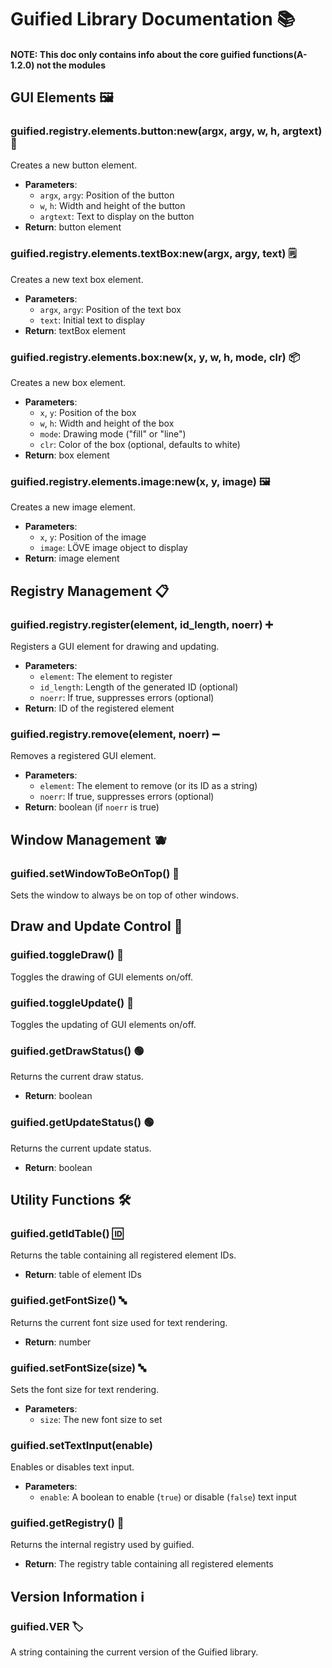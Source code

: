 # Guified Library Documentation 📚
#### NOTE: This doc only contains info about the core guified functions(A-1.2.0) not the modules
## GUI Elements 🖼️

### guified.registry.elements.button\:new(argx, argy, w, h, argtext) 🔘

Creates a new button element.

- **Parameters**:
  - `argx`, `argy`: Position of the button
  - `w`, `h`: Width and height of the button
  - `argtext`: Text to display on the button
- **Return**: button element

### guified.registry.elements.textBox\:new(argx, argy, text) 🗒

Creates a new text box element.

- **Parameters**:
  - `argx`, `argy`: Position of the text box
  - `text`: Initial text to display
- **Return**: textBox element

### guified.registry.elements.box\:new(x, y, w, h, mode, clr) 📦

Creates a new box element.

- **Parameters**:
  - `x`, `y`: Position of the box
  - `w`, `h`: Width and height of the box
  - `mode`: Drawing mode ("fill" or "line")
  - `clr`: Color of the box (optional, defaults to white)
- **Return**: box element

### guified.registry.elements.image\:new(x, y, image) 🖼️

Creates a new image element.

- **Parameters**:
  - `x`, `y`: Position of the image
  - `image`: LÖVE image object to display
- **Return**: image element

## Registry Management 📋

### guified.registry.register(element, id\_length, noerr) ➕

Registers a GUI element for drawing and updating.

- **Parameters**:
  - `element`: The element to register
  - `id_length`: Length of the generated ID (optional)
  - `noerr`: If true, suppresses errors (optional)
- **Return**: ID of the registered element

### guified.registry.remove(element, noerr) ➖

Removes a registered GUI element.

- **Parameters**:
  - `element`: The element to remove (or its ID as a string)
  - `noerr`: If true, suppresses errors (optional)
- **Return**: boolean (if `noerr` is true)

## Window Management 🫐

### guified.setWindowToBeOnTop() 📌

Sets the window to always be on top of other windows.

## Draw and Update Control 🎨

### guified.toggleDraw() 🔄

Toggles the drawing of GUI elements on/off.

### guified.toggleUpdate() 🔄

Toggles the updating of GUI elements on/off.

### guified.getDrawStatus() 🟢

Returns the current draw status.

- **Return**: boolean

### guified.getUpdateStatus() 🟢

Returns the current update status.

- **Return**: boolean

## Utility Functions 🛠️

### guified.getIdTable() 🆔

Returns the table containing all registered element IDs.

- **Return**: table of element IDs

### guified.getFontSize() 🔤

Returns the current font size used for text rendering.

- **Return**: number

### guified.setFontSize(size) 🔤

Sets the font size for text rendering.

- **Parameters**:
  - `size`: The new font size to set

### guified.setTextInput(enable)

Enables or disables text input.

- **Parameters**:
  - `enable`: A boolean to enable (`true`) or disable (`false`) text input

### guified.getRegistry() 🔗

Returns the internal registry used by guified.

- **Return**: The registry table containing all registered elements

## Version Information ℹ️

### guified.**VER** 🏷️

A string containing the current version of the Guified library.

